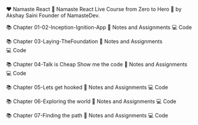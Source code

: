 
❤️ Namaste React 🙏
Namaste React Live Course from Zero to Hero 🚀 by Akshay Saini Founder of NamasteDev.

📚 Chapter 01-02-Inception-Ignition-App
📖 Notes and Assignments 
💻 Code

📚 Chapter 03-Laying-TheFoundation 
📖 Notes and Assignments  
💻 Code

📚 Chapter 04-Talk is Cheap Show me the code
📖 Notes and Assignments 
💻 Code

📚 Chapter 05-Lets get hooked
📖 Notes and Assignments 
💻 Code

📚 Chapter 06-Exploring the world
📖 Notes and Assignments 
💻 Code

📚 Chapter 07-Finding the path
📖 Notes and Assignments 
💻 Code





